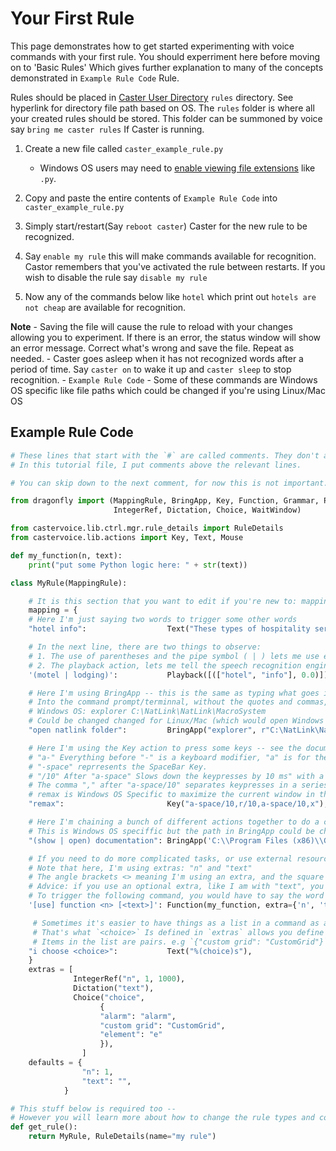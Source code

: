 # Your First Rule

This page demonstrates how to get started experimenting with voice commands with your first rule.  You should experriment here before moving on to 'Basic Rules' Which gives further explanation to many of the concepts demonstrated in `Example Rule Code`  Rule.

Rules should be placed in [Caster User Directory](https://caster.readthedocs.io/en/latest/readthedocs/User_Dir/Caster_User_Dir/) `rules` directory. See hyperlink for directory file path based on OS. The `rules` folder is where all your created rules should be stored. This folder can be summoned by voice say `bring me caster rules` If Caster is running. 

1. Create a new file called `caster_example_rule.py`
    - Windows OS users may need to [enable viewing file extensions](https://helpdesk.flexradio.com/hc/en-us/articles/204676189-How-to-change-a-File-Extension-in-Windows) like `.py`.

2. Copy and paste the entire contents of `Example Rule Code` into `caster_example_rule.py`

3. Simply start/restart(Say `reboot caster`) Caster for the new rule to be recognized.

4. Say `enable my rule` this will make commands available for recognition. Castor remembers that you've activated the rule between restarts. If you wish to disable the rule say `disable my rule`

5. Now any of the commands below like `hotel`  which print out `hotels are not cheap` are available for recognition.

**Note**
    - Saving the file will cause the rule to reload with your changes allowing you to experiment. If there is an error, the status window will show an error message. Correct what's wrong and save the file. Repeat as needed.
    - Caster goes asleep when it has not recognized words after a period of time. Say `caster on` to wake it up and `caster sleep` to stop recognition.
    - `Example Rule Code` - Some of these commands are Windows OS specific like file paths which could be changed if you're using Linux/Mac OS

## Example Rule Code

```python
# These lines that start with the `#` are called comments. They don't affect the way the code runs.
# In this tutorial file, I put comments above the relevant lines.

# You can skip down to the next comment, for now this is not important...

from dragonfly import (MappingRule, BringApp, Key, Function, Grammar, Playback, 
                       IntegerRef, Dictation, Choice, WaitWindow)

from castervoice.lib.ctrl.mgr.rule_details import RuleDetails
from castervoice.lib.actions import Key, Text, Mouse

def my_function(n, text):
    print("put some Python logic here: " + str(text))

class MyRule(MappingRule):

    # It is this section that you want to edit if you're new to: mapping, extras, and defaults concepts.
    mapping = {
    # Here I'm just saying two words to trigger some other words
    "hotel info":                  Text("These types of hospitality services are not cheap."),

    # In the next line, there are two things to observe:
    # 1. The use of parentheses and the pipe symbol ( | ) lets me use either "motel" or "lodging" to trigger that command.
    # 2. The playback action, lets me tell the speech recognition engine to simulate me speaking some words.
    '(motel | lodging)':           Playback([(["hotel", "info"], 0.0)]),

    # Here I'm using BringApp -- this is the same as typing what goes in between the parentheses
    # Into the command prompt/terminnal, without the quotes and commas, like:
    # Windows OS: explorer C:\NatLink\NatLink\MacroSystem
    # Could be changed changed for Linux/Mac (which would open Windows Explorer at the specified location). Anything you can do with the command line can be done this way
    "open natlink folder":         BringApp("explorer", r"C:\NatLink\NatLink\MacroSystem"),

    # Here I'm using the Key action to press some keys -- see the documentation here: https://dragonfly2.readthedocs.io/en/latest/actions.html?#module-dragonfly.actions.action_key
    # "a-" Everything before "-" is a keyboard modifier, "a" is for the "alt" Key.
    # "-space" reprresents the SpaceBar Key. 
    # "/10" After "a-space" Slows down the keypresses by 10 ms" with a seriess of keypresses as demonstrated this may be necessary.
    # The comma "," after "a-space/10" separates keypresses in a series.
    # remax is Windows OS Specific to maximize the current window in the forefront
    "remax":                       Key("a-space/10,r/10,a-space/10,x"),

    # Here I'm chaining a bunch of different actions together to do a complex task
    # This is Windows OS speciffic but the path in BringApp could be changed for Linux/Mac
    "(show | open) documentation": BringApp('C:\\Program Files (x86)\\Google\\Chrome\\Application\\chrome.exe') + WaitWindow(executable="chrome.exe") + Key('c-t') + WaitWindow(title="New Tab") + Text('https://dragonfly2.readthedocs.io/en/latest') + Key('enter'),

    # If you need to do more complicated tasks, or use external resources, a function might be what you need.
    # Note that here, I'm using extras: "n" and "text"
    # The angle brackets <> meaning I'm using an extra, and the square brackets [] mean that I don't have to speak that word, it's optional.
    # Advice: if you use an optional extra, like I am with "text", you should set a default value  in the defaults section down below.
    # To trigger the following command, you would have to say the word "function" followed by a number between 1 and 1000.
    '[use] function <n> [<text>]': Function(my_function, extra={'n', 'text'}),

     # Sometimes it's easier to have things as a list in a command as a choice that do different things.
     # That's what `<choice>` Is defined in `extras` allows you define that list. If you dictate `i choose custom grid` Then `CustomGrid` will be printed as text.
     # Items in the list are pairs. e.g `{"custom grid": "CustomGrid"}` The first item of a pair is the command "custom grid" and the second "CustomGrid" output text action.   
    "i choose <choice>":           Text("%(choice)s"),
    }
    extras = [
              IntegerRef("n", 1, 1000),
              Dictation("text"),
              Choice("choice",
                    {
                    "alarm": "alarm",
                    "custom grid": "CustomGrid", 
                    "element": "e"
                    }),
                ]
    defaults = {
                "n": 1,
                "text": "",
            }

# This stuff below is required too -- 
# However you will learn more about how to change the rule types and contexts later in the documentation.
def get_rule():
    return MyRule, RuleDetails(name="my rule")
```